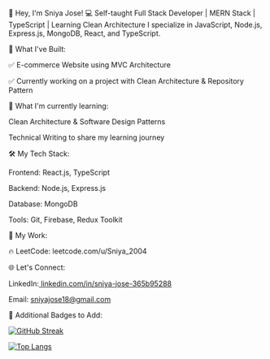 👋 Hey, I'm Sniya Jose!
💻 Self-taught Full Stack Developer | MERN Stack | TypeScript | Learning Clean Architecture
I specialize in JavaScript, Node.js, Express.js, MongoDB, React, and TypeScript.

🚀 What I've Built:

✅ E-commerce Website using MVC Architecture

✅ Currently working on a project with Clean Architecture & Repository Pattern

🌱 What I'm currently learning:

Clean Architecture & Software Design Patterns

Technical Writing to share my learning journey

🛠️ My Tech Stack:

Frontend: React.js, TypeScript

Backend: Node.js, Express.js

Database: MongoDB

Tools: Git, Firebase, Redux Toolkit

📂 My Work:

🔥 LeetCode: leetcode.com/u/Sniya_2004

🌐 Let's Connect:

LinkedIn:[ linkedin.com/in/sniya-jose-365b95288](https://linkedin.com/in/sniya-jose-365b95288)

Email: sniyajose18@gmail.com

🏁 Additional Badges to Add:

[![GitHub Streak](https://github-readme-streak-stats.herokuapp.com?user=sniyajose04&theme=dark)](https://git.io/streak-stats)

[![Top Langs](https://github-readme-stats.vercel.app/api/top-langs/?username=sniyajose04&layout=compact&theme=radical)](https://github.com/anuraghazra/github-readme-stats)


